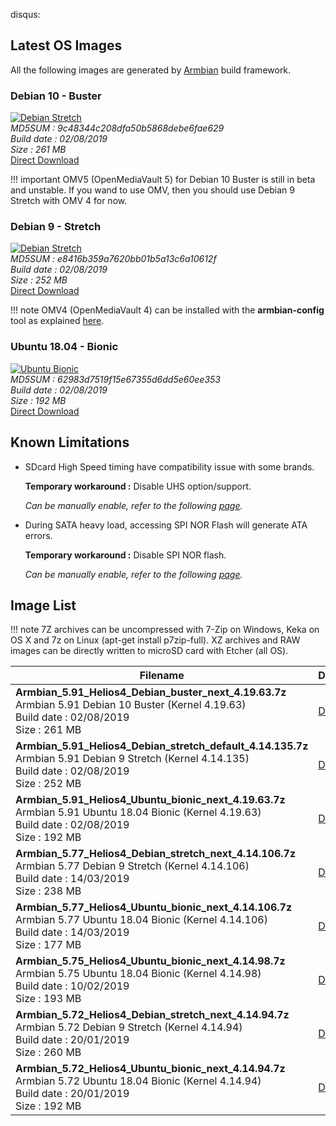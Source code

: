 disqus:

## Latest OS Images

All the following images are generated by [Armbian](https://www.armbian.com/helios4/) build framework.

### Debian 10 - Buster

[![Debian Stretch](/img/os/debian10.png)](https://cdn.kobol.io/files/Armbian_5.91_Helios4_Debian_buster_next_4.19.63.7z)<br>
*MD5SUM : 9c48344c208dfa50b5868debe6fae629<br>
Build date : 02/08/2019<br>
Size : 261 MB<br>*
[Direct Download](https://cdn.kobol.io/files/Armbian_5.91_Helios4_Debian_buster_next_4.19.63.7z)

!!! important
    OMV5 (OpenMediaVault 5) for Debian 10 Buster is still in beta and unstable. If you wand to use OMV, then you should use Debian 9 Stretch with OMV 4 for now.

### Debian 9 - Stretch

[![Debian Stretch](/img/os/debian9.png)](https://cdn.kobol.io/files/Armbian_5.91_Helios4_Debian_stretch_default_4.14.135.7z)<br>
*MD5SUM : e8416b359a7620bb01b5a13c6a10612f<br>
Build date : 02/08/2019<br>
Size : 252 MB<br>*
[Direct Download](https://cdn.kobol.io/files/Armbian_5.91_Helios4_Debian_stretch_default_4.14.135.7z)

!!! note
    OMV4 (OpenMediaVault 4) can be installed with the **armbian-config** tool as explained [here](/omv/#install-openmediavault).

### Ubuntu 18.04 - Bionic

[![Ubuntu Bionic](/img/os/ubuntu.png)](https://cdn.kobol.io/files/Armbian_5.91_Helios4_Ubuntu_bionic_next_4.19.63.7z)<br>
*MD5SUM : 62983d7519f15e67355d6dd5e60ee353<br>
Build date : 02/08/2019<br>
Size : 192 MB<br>*
[Direct Download](https://cdn.kobol.io/files/Armbian_5.91_Helios4_Ubuntu_bionic_next_4.19.63.7z)


## Known Limitations

- SDcard High Speed timing have compatibility issue with some brands.

    **Temporary workaround :** Disable UHS option/support.

    *Can be manually enable, refer to the following [page](/sdcard).*

- During SATA heavy load, accessing SPI NOR Flash will generate ATA errors.

    **Temporary workaround :** Disable SPI NOR flash.

    *Can be manually enable, refer to the following [page](/spi).*


## Image List

!!! note
    7Z archives can be uncompressed with 7-Zip on Windows, Keka on OS X and 7z on Linux (apt-get install p7zip-full). XZ archives and RAW images can be directly written to microSD card with Etcher (all OS).

Filename | Download | MD5
---------|----------|----
**Armbian_5.91_Helios4_Debian_buster_next_4.19.63.7z**<br>Armbian 5.91 Debian 10 Buster (Kernel 4.19.63)<br>Build date : 02/08/2019<br>Size : 261 MB|[Download](https://cdn.kobol.io/files/Armbian_5.91_Helios4_Debian_buster_next_4.19.63.7z)|9c48344c208dfa50b5868debe6fae629
**Armbian_5.91_Helios4_Debian_stretch_default_4.14.135.7z**<br>Armbian 5.91 Debian 9 Stretch (Kernel 4.14.135)<br>Build date : 02/08/2019<br>Size : 252 MB|[Download](https://cdn.kobol.io/files/Armbian_5.91_Helios4_Debian_stretch_default_4.14.135.7z)|e8416b359a7620bb01b5a13c6a10612f
**Armbian_5.91_Helios4_Ubuntu_bionic_next_4.19.63.7z**<br>Armbian 5.91 Ubuntu 18.04 Bionic (Kernel 4.19.63)<br>Build date : 02/08/2019<br>Size : 192 MB|[Download](https://cdn.kobol.io/files/Armbian_5.91_Helios4_Ubuntu_bionic_next_4.19.63.7z)|62983d7519f15e67355d6dd5e60ee353
**Armbian_5.77_Helios4_Debian_stretch_next_4.14.106.7z**<br>Armbian 5.77 Debian 9 Stretch (Kernel 4.14.106)<br>Build date : 14/03/2019<br>Size : 238 MB|[Download](https://cdn.kobol.io/files/Armbian_5.77_Helios4_Debian_stretch_next_4.14.106.7z)|5f2e19d6ecf8a35de89c881fb06bd56e
**Armbian_5.77_Helios4_Ubuntu_bionic_next_4.14.106.7z**<br>Armbian 5.77 Ubuntu 18.04 Bionic (Kernel 4.14.106)<br>Build date : 14/03/2019<br>Size : 177 MB|[Download](https://cdn.kobol.io/files/Armbian_5.77_Helios4_Ubuntu_bionic_next_4.14.106.7z)|90805f23c5c6491bbf1b251f4d3d74a0
**Armbian_5.75_Helios4_Ubuntu_bionic_next_4.14.98.7z**<br>Armbian 5.75 Ubuntu 18.04 Bionic (Kernel 4.14.98)<br>Build date : 10/02/2019<br>Size : 193 MB|[Download](https://dl.armbian.com/helios4/archive/Armbian_5.75_Helios4_Ubuntu_bionic_next_4.14.98.7z)|d70b2d51b29e6729c33bbec90825f47a
**Armbian_5.72_Helios4_Debian_stretch_next_4.14.94.7z**<br>Armbian 5.72 Debian 9 Stretch (Kernel 4.14.94)<br>Build date : 20/01/2019<br>Size : 260 MB|[Download](https://dl.armbian.com/helios4/archive/Armbian_5.72_Helios4_Debian_stretch_next_4.14.94.7z)|c4b5973931acde6e070b88bdfb32957c
**Armbian_5.72_Helios4_Ubuntu_bionic_next_4.14.94.7z**<br>Armbian 5.72 Ubuntu 18.04 Bionic (Kernel 4.14.94)<br>Build date : 20/01/2019<br>Size : 192 MB|[Download](https://dl.armbian.com/helios4/archive/Armbian_5.72_Helios4_Ubuntu_bionic_next_4.14.94.7z)|e372bd132de296228ad1a2289d163fa4

